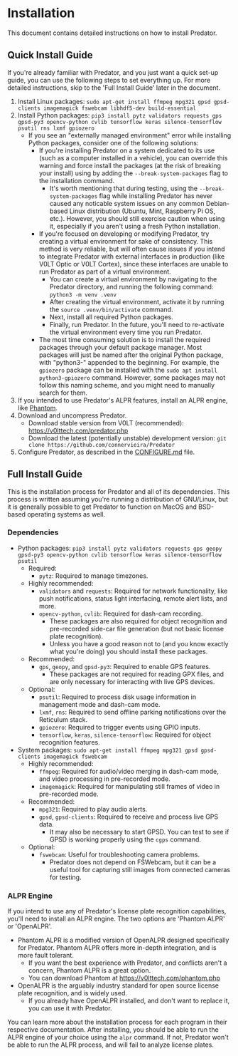 # Installation

This document contains detailed instructions on how to install Predator.


## Quick Install Guide

If you're already familiar with Predator, and you just want a quick set-up guide, you can use the following steps to set everything up. For more detailed instructions, skip to the 'Full Install Guide' later in the document.

1. Install Linux packages: `sudo apt-get install ffmpeg mpg321 gpsd gpsd-clients imagemagick fswebcam libhdf5-dev build-essential`
2. Install Python packages: `pip3 install pytz validators requests gps gpsd-py3 opencv-python cvlib tensorflow keras silence-tensorflow psutil rns lxmf gpiozero`
    - If you see an "externally managed environment" error while installing Python packages, consider one of the following solutions:
        - If you're installing Predator on a system dedicated to its use (such as a computer installed in a vehicle), you can override this warning and force install the packages (at the risk of breaking your install) using by adding the `--break-system-packages` flag to the installation command.
            - It's worth mentioning that during testing, using the `--break-system-packages` flag while installing Predator has never caused any noticable system issues on any common Debian-based Linux distribution (Ubuntu, Mint, Raspberry Pi OS, etc.). However, you should still exercise caution when using it, especially if you aren't using a fresh Python installation.
        - If you're focused on developing or modifying Predator, try creating a virtual environment for sake of consistency. This method is very reliable, but will often cause issues if you intend to integrate Predator with external interfaces in production (like V0LT Optic or V0LT Cortex), since these interfaces are unable to run Predator as part of a virtual environment.
            - You can create a virtual environment by navigating to the Predator directory, and running the following command: `python3 -m venv .venv`
            - After creating the virtual environment, activate it by running the `source .venv/bin/activate` command.
            - Next, install all required Python packages.
            - Finally, run Predator. In the future, you'll need to re-activate the virtual environment every time you run Predator.
        - The most time consuming solution is to install the required packages through your default package manager. Most packages will just be named after the original Python package, with "python3-" appended to the beginning. For example, the `gpiozero` package can be installed with the `sudo apt install python3-gpiozero` command. However, some packages may not follow this naming scheme, and you might need to manually search for them.
3. If you intended to use Predator's ALPR features, install an ALPR engine, like [Phantom](https://v0lttech.com/phantom.php).
4. Download and uncompress Predator.
    - Download stable version from V0LT (recommended): https://v0lttech.com/predator.php
    - Download the latest (potentially unstable) development version: `git clone https://github.com/connervieira/Predator`
5. Configure Predator, as described in the [CONFIGURE.md](CONFIGURE.md) file.


## Full Install Guide

This is the installation process for Predator and all of its dependencies. This process is written assuming you're running a distribution of GNU/Linux, but it is generally possible to get Predator to function on MacOS and BSD-based operating systems as well.

### Dependencies

- Python packages: `pip3 install pytz validators requests gps geopy gpsd-py3 opencv-python cvlib tensorflow keras silence-tensorflow psutil`
    - Required:
        - `pytz`: Required to manage timezones.
    - Highly recommended:
        - `validators` and `requests`: Required for network functionality, like push notifications, status light interfacing, remote alert lists, and more.
        - `opencv-python`, `cvlib`: Required for dash-cam recording.
            - These packages are also required for object recognition and pre-recorded side-car file generation (but not basic license plate recognition).
            - Unless you have a good reason not to (and you know exactly what you're doing) you should install these packages.
    - Recommended:
        - `gps`, `geopy`, and `gpsd-py3`: Required to enable GPS features.
            - These packages are not required for reading GPX files, and are only necessary for interacting with live GPS devices.
    - Optional:
        - `psutil`: Required to process disk usage information in management mode and dash-cam mode.
        - `lxmf`, `rns`: Required to send offline parking notifications over the Reticulum stack.
        - `gpiozero`: Required to trigger events using GPIO inputs.
        - `tensorflow`, `keras`, `silence-tensorflow`: Required for object recognition features.
- System packages: `sudo apt-get install ffmpeg mpg321 gpsd gpsd-clients imagemagick fswebcam`
    - Highly recommended:
        - `ffmpeg`: Required for audio/video merging in dash-cam mode, and video processing in pre-recorded mode.
        - `imagemagick`: Required for manipulating still frames of video in pre-recorded mode.
    - Recommended:
        - `mpg321`: Required to play audio alerts.
        - `gpsd`, `gpsd-clients`: Required to receive and process live GPS data.
            - It may also be necessary to start GPSD. You can test to see if GPSD is working properly using the `cgps` command.
    - Optional:
        - `fswebcam`: Useful for troubleshooting camera problems.
            - Predator does not depend on FSWebcam, but it can be a useful tool for capturing still images from connected cameras for testing.


### ALPR Engine

If you intend to use any of Predator's license plate recognition capabilities, you'll need to install an ALPR engine. The two options are 'Phantom ALPR' or 'OpenALPR'.
- Phantom ALPR is a modified version of OpenALPR designed specifically for Predator. Phantom ALPR offers more in-depth integration, and is more fault tolerant.
    - If you want the best experience with Predator, and conflicts aren't a concern, Phantom ALPR is a great option.
    - You can download Phantom at <https://v0lttech.com/phantom.php>
- OpenALPR is the arguably industry standard for open source license plate recognition, and is widely used.
    - If you already have OpenALPR installed, and don't want to replace it, you can use it with Predator.

You can learn more about the installation process for each program in their respective documentation. After installing, you should be able to run the ALPR engine of your choice using the `alpr` command. If not, Predator won't be able to run the ALPR process, and will fail to analyze license plates.
